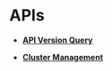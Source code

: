 # APIs<a name="cce_02_0103"></a>

-   **[API Version Query](api-version-query.md)**  

-   **[Cluster Management](cluster-management.md)**  


